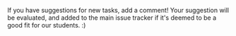 If you have suggestions for new tasks, add a comment! Your suggestion will be evaluated, and added to the main issue tracker if it's deemed to be a good fit for our students. :)